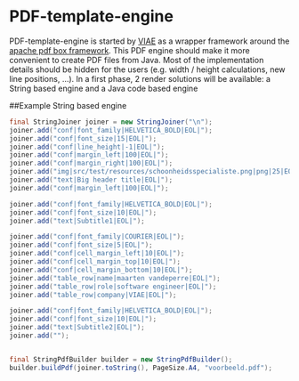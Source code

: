 PDF-template-engine
===================================================
PDF-template-engine is started by [VIAE](http://viae-it.com/) as a wrapper framework around the [apache pdf box framework](https://pdfbox.apache.org/). 
This PDF engine should make it more convenient to create PDF files from Java.
Most of the implementation details should be hidden for the users (e.g. width / height calculations, new line positions, ...).
In a first phase, 2 render solutions will be available: a String based engine and a Java code based engine

##Example String based engine
```java
final StringJoiner joiner = new StringJoiner("\n");
joiner.add("conf|font_family|HELVETICA_BOLD|EOL|");
joiner.add("conf|font_size|15|EOL|");
joiner.add("conf|line_height|-1|EOL|");
joiner.add("conf|margin_left|100|EOL|");
joiner.add("conf|margin_right|100|EOL|");
joiner.add("img|src/test/resources/schoonheidsspecialiste.png|png|25|EOL|");
joiner.add("text|Big header title|EOL|");
joiner.add("conf|margin_left|100|EOL|");

joiner.add("conf|font_family|HELVETICA_BOLD|EOL|");
joiner.add("conf|font_size|10|EOL|");
joiner.add("text|Subtitle1|EOL|");

joiner.add("conf|font_family|COURIER|EOL|");
joiner.add("conf|font_size|5|EOL|");
joiner.add("conf|cell_margin_left|10|EOL|");
joiner.add("conf|cell_margin_top|10|EOL|");
joiner.add("conf|cell_margin_bottom|10|EOL|");
joiner.add("table_row|name|maarten vandeperre|EOL|");
joiner.add("table_row|role|software engineer|EOL|");
joiner.add("table_row|company|VIAE|EOL|");

joiner.add("conf|font_family|HELVETICA_BOLD|EOL|");
joiner.add("conf|font_size|10|EOL|");
joiner.add("text|Subtitle2|EOL|");
joiner.add("");


final StringPdfBuilder builder = new StringPdfBuilder();
builder.buildPdf(joiner.toString(), PageSize.A4, "voorbeeld.pdf");
```
